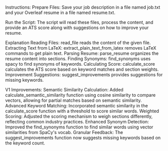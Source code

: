 Instructions:
  Prepare Files: Save your job description in a file named job.txt and your Overleaf resume in a file named resume.txt.

Run the Script: 
  The script will read these files, process the content, and provide an ATS score along with suggestions on how to improve your resume.

Explanation
  Reading Files: read_file reads the content of the given file.
  Extracting Text from LaTeX: extract_plain_text_from_latex removes LaTeX commands to get plain text.
  Parsing Resume: parse_resume organizes the resume content into sections.
  Finding Synonyms: find_synonyms uses spacy to find synonyms of keywords.
  Calculating Score: calculate_score calculates the ATS score based on keyword matches and section weights.
  Improvement Suggestions: suggest_improvements provides suggestions for missing keywords.


V1 Improvements:
  Semantic Similarity Calculation:
    Added calculate_semantic_similarity function using cosine similarity to compare vectors, allowing for partial matches based on semantic similarity.
  Advanced Keyword Matching: 
    Incorporated semantic similarity in the calculate_score function with a threshold to score similar words.
  Weighted Scoring: 
    Adjusted the scoring mechanism to weigh sections differently, reflecting common industry practices.
  Enhanced Synonym Detection: 
    Improved the find_synonyms function to find similar words using vector similarities from SpaCy's vocab.
  Granular Feedback: 
    The suggest_improvements function now suggests missing keywords based on the keyword count.
